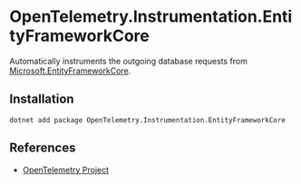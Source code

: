 # OpenTelemetry.Instrumentation.EntityFrameworkCore

Automatically instruments the outgoing database requests from
[Microsoft.EntityFrameworkCore](https://www.nuget.org/packages/Microsoft.EntityFrameworkCore).

## Installation

```shell
dotnet add package OpenTelemetry.Instrumentation.EntityFrameworkCore
```

## References

* [OpenTelemetry Project](https://opentelemetry.io/)
